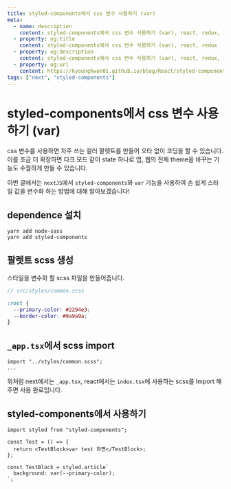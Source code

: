 ```yaml
---
title: styled-components에서 css 변수 사용하기 (var)
meta:
  - name: description
    content: styled-components에서 css 변수 사용하기 (var), react, redux, 환경설정, global theme, 글로벌 스타일, props, mixins
  - property: og:title
    content: styled-components에서 css 변수 사용하기 (var), react, redux
  - property: og:description
    content: styled-components에서 css 변수 사용하기 (var), react, redux, 환경설정, global theme, 글로벌 스타일, props, mixins
  - property: og:url
    content: https://kyounghwan01.github.io/blog/React/styled-components/var/
tags: ["next", "styled-components"]
---
```


# styled-components에서 css 변수 사용하기 (var)

css 변수를 사용하면 자주 쓰는 컬러 팔렛트를 만들어 오타 없이 코딩을 할 수 있습니다. 이를 조금 더 확장하면 다크 모드 같이 state 하나로 앱, 웹의 전체 theme을 바꾸는 기능도 수월하게 만들 수 있습니다.

이번 글에서는 `nextJS`에서 `styled-components`와 `var` 기능을 사용하여 손 쉽게 스타일 값을 변수화 하는 방법에 대해 알아보겠습니다!

## dependence 설치

```
yarn add node-sass
yarn add styled-components
```

## 팔렛트 scss 생성

스타일을 변수화 할 scss 파일을 만들어줍니다.

```scss
// src/styles/common.scss

:root {
  --primary-color: #2294e3;
  --border-color: #9a9a9a;
}
```

## `_app.tsx`에서 scss import

```tsx
import "../styles/common.scss";
...
```

위처럼 next에서는 `_app.tsx`, react에서는 `index.tsx`에 사용하는 scss를 Import 해주면 사용 완료입니다.

## styled-components에서 사용하기

```tsx
import styled from "styled-components";

const Test = () => {
  return <TestBlock>var test 화면</TestBlock>;
};

const TestBlock = styled.article`
  background: var(--primary-color);
`;
```

<TagLinks />

<Comment />
